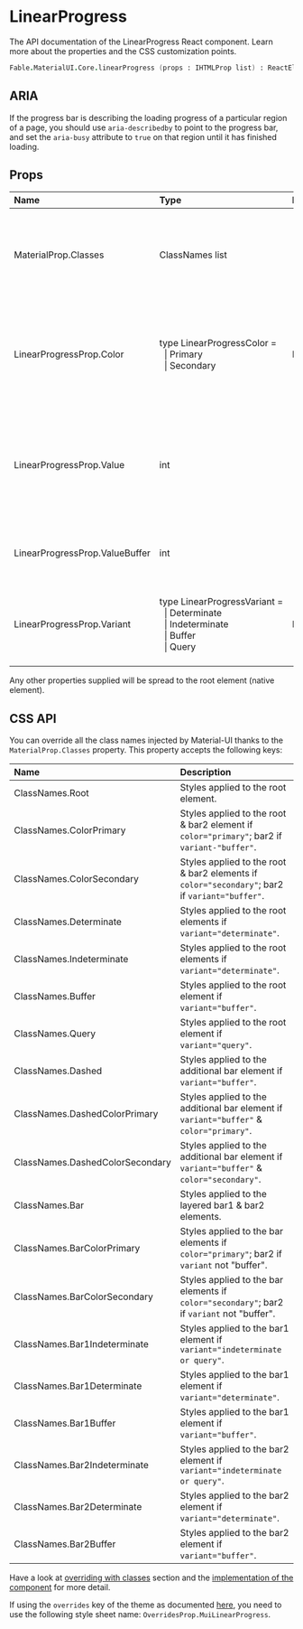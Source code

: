 # LinearProgress

<p class="description">The API documentation of the LinearProgress React component. Learn more about the properties and the CSS customization points.</p>

```fsharp
Fable.MaterialUI.Core.linearProgress (props : IHTMLProp list) : ReactElement
```

## ARIA

If the progress bar is describing the loading progress of a particular region of a page,
you should use `aria-describedby` to point to the progress bar, and set the `aria-busy`
attribute to `true` on that region until it has finished loading.

## Props

| Name | Type | Default | Description |
|:-----|:-----|:--------|:------------|
| <span class="prop-name">MaterialProp.Classes</span> | <span class="prop-type">ClassNames list</span> |   | Override or extend the styles applied to the component.  See CSS API below for more details.  |
| <span class="prop-name">LinearProgressProp.Color</span> | <span class="prop-type">type&nbsp;LinearProgressColor&nbsp;=<br>&nbsp;&nbsp;&#124;&nbsp;Primary<br>&nbsp;&nbsp;&#124;&nbsp;Secondary<br></span> | <span class="prop-default">LinearProgressColor.Primary</span> | The color of the component. It supports those theme colors that make sense for this component. |
| <span class="prop-name">LinearProgressProp.Value</span> | <span class="prop-type">int</span> |   | The value of the progress indicator for the determinate and buffer variants. Value between 0 and 100. |
| <span class="prop-name">LinearProgressProp.ValueBuffer</span> | <span class="prop-type">int</span> |   | The value for the buffer variant. Value between 0 and 100. |
| <span class="prop-name">LinearProgressProp.Variant</span> | <span class="prop-type">type&nbsp;LinearProgressVariant&nbsp;=<br>&nbsp;&nbsp;&#124;&nbsp;Determinate<br>&nbsp;&nbsp;&#124;&nbsp;Indeterminate<br>&nbsp;&nbsp;&#124;&nbsp;Buffer<br>&nbsp;&nbsp;&#124;&nbsp;Query<br></span> | <span class="prop-default">LinearProgressVariant.Indeterminate</span> | The variant to use. Use indeterminate or query when there is no progress value. |

Any other properties supplied will be spread to the root element (native element).

## CSS API

You can override all the class names injected by Material-UI thanks to the `MaterialProp.Classes` property.
This property accepts the following keys:


| Name | Description |
|:-----|:------------|
| <span class="prop-name">ClassNames.Root</span> | Styles applied to the root element.
| <span class="prop-name">ClassNames.ColorPrimary</span> | Styles applied to the root & bar2 element if `color="primary"`; bar2 if `variant-"buffer"`.
| <span class="prop-name">ClassNames.ColorSecondary</span> | Styles applied to the root & bar2 elements if `color="secondary"`; bar2 if `variant="buffer"`.
| <span class="prop-name">ClassNames.Determinate</span> | Styles applied to the root elements if `variant="determinate"`.
| <span class="prop-name">ClassNames.Indeterminate</span> | Styles applied to the root elements if `variant="determinate"`.
| <span class="prop-name">ClassNames.Buffer</span> | Styles applied to the root element if `variant="buffer"`.
| <span class="prop-name">ClassNames.Query</span> | Styles applied to the root element if `variant="query"`.
| <span class="prop-name">ClassNames.Dashed</span> | Styles applied to the additional bar element if `variant="buffer"`.
| <span class="prop-name">ClassNames.DashedColorPrimary</span> | Styles applied to the additional bar element if `variant="buffer"` & `color="primary"`.
| <span class="prop-name">ClassNames.DashedColorSecondary</span> | Styles applied to the additional bar element if `variant="buffer"` & `color="secondary"`.
| <span class="prop-name">ClassNames.Bar</span> | Styles applied to the layered bar1 & bar2 elements.
| <span class="prop-name">ClassNames.BarColorPrimary</span> | Styles applied to the bar elements if `color="primary"`; bar2 if `variant` not "buffer".
| <span class="prop-name">ClassNames.BarColorSecondary</span> | Styles applied to the bar elements if `color="secondary"`; bar2 if `variant` not "buffer".
| <span class="prop-name">ClassNames.Bar1Indeterminate</span> | Styles applied to the bar1 element if `variant="indeterminate or query"`.
| <span class="prop-name">ClassNames.Bar1Determinate</span> | Styles applied to the bar1 element if `variant="determinate"`.
| <span class="prop-name">ClassNames.Bar1Buffer</span> | Styles applied to the bar1 element if `variant="buffer"`.
| <span class="prop-name">ClassNames.Bar2Indeterminate</span> | Styles applied to the bar2 element if `variant="indeterminate or query"`.
| <span class="prop-name">ClassNames.Bar2Determinate</span> | Styles applied to the bar2 element if `variant="determinate"`.
| <span class="prop-name">ClassNames.Bar2Buffer</span> | Styles applied to the bar2 element if `variant="buffer"`.

Have a look at [overriding with classes](#/customization/overrides) section
and the [implementation of the component](https://github.com/mui-org/material-ui/tree/master/packages/material-ui/src/LinearProgress/LinearProgress.js)
for more detail.

If using the `overrides` key of the theme as documented
[here](#/customization/themes),
you need to use the following style sheet name: `OverridesProp.MuiLinearProgress`.

<!--## Demos-->

<!--- [Progress](/demos/progress/)-->

